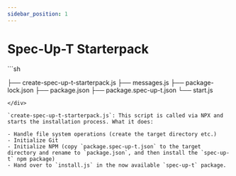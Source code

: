 ```yaml
---
sidebar_position: 1
---
```


# Spec-Up-T Starterpack

<div class="filesystemlayout">
```sh

├── create-spec-up-t-starterpack.js
├── messages.js
├── package-lock.json
├── package.json
├── package.spec-up-t.json
└── start.js
```
</div>

`create-spec-up-t-starterpack.js`: This script is called via NPX and starts the installation process. What it does:

- Handle file system operations (create the target directory etc.)
- Initialize Git
- Initialize NPM (copy `package.spec-up-t.json` to the target directory and rename to `package.json`, and then install the `spec-up-t` npm package)
- Hand over to `install.js` in the now available `spec-up-t` package.

